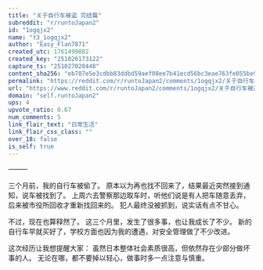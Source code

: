 ```yaml
---
title: "关于自行车被盗 完结篇"
subreddit: "r/runtoJapan2"
id: "1ogqjx2"
name: "t3_1ogqjx2"
author: "Easy_Flan7871"
created_utc: 1761499882
created_key: "251026173122"
capture_ts: "251027020448"
content_sha256: "eb787e5e3cdbb83ddbd59aef08ee7b41ecd56bc3eae763fe055be9201c90692b"
permalink: "https://reddit.com/r/runtoJapan2/comments/1ogqjx2/关于自行车被盗_完结篇/"
url: "https://www.reddit.com/r/runtoJapan2/comments/1ogqjx2/关于自行车被盗_完结篇/"
domain: "self.runtoJapan2"
ups: 4
upvote_ratio: 0.67
num_comments: 5
link_flair_text: "日常生活"
link_flair_css_class: ""
over_18: false
is_self: true
---
```


⸻

三个月前，我的自行车被偷了。
原本以为再也找不回来了，结果最近突然接到通知，说车被找到了。
上周六去警察那边取车时，听他们说是有人把车随意丢弃，后来被市役所回收才重新找回来的。
犯人最终没被抓到，说实话有点不甘心。

不过，现在也算释然了。 这三个月里，发生了很多事，也让我成长了不少。
新的自行车早就买好了，学校方面也因为我的遭遇，对安全管理做了不少改进。

这次经历让我想提醒大家：
虽然日本整体社会素质很高，但依然存在少部分做坏事的人。
无论在哪，都不要掉以轻心，做事时多一点注意与慎重。
